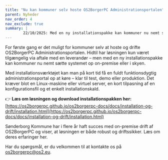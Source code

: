 ```yaml
---
title: "Nu kan kommuner selv hoste OS2BorgerPC Administrationsportalen"
parent: Nyheder
nav_order: 4
nav_exclude: true
summary: |
        22/10/2025: Med en ny installationspakke kan kommuner nu nemt sætte systemet op on-premise eller i skyen - klar til test, demo eller produktion.
---
```



For første gang er det muligt for kommuner selv at hoste og drifte OS2BorgerPC Administrationsportalen. Hidtil har løsningen kun været tilgængelig via aftale med en leverandør – men med en ny installationspakke kan kommuner nu nemt sætte systemet op on-premise eller i skyen.  

Med installationsværktøjet kan man på kort tid få en fuldt funktionsdygtig administrationsportal op at køre – klar til test, demo eller produktion. Det kræver blot en Linux-maskine eller virtuel server, en kort tilpasning af en konfigurationsfil og et enkelt installationskald.  

👉 **Læs om løsningen og download installationspakken her:**  
[https://os2borgerpc.github.io/os2borgerpc-docs/docs/installation-og-drift/installation.html](https://os2borgerpc.github.io/os2borgerpc-docs/docs/installation-og-drift/installation.html)  

Sønderborg Kommune har i flere år haft succes med on-premise drift af OS2BorgerPC og viser, at løsningen er både robust og driftssikker. Læs om deres erfaringer her.  

Har du spørgsmål, er du velkommen til at kontakte os på os2borgerpc@os2.eu.  
